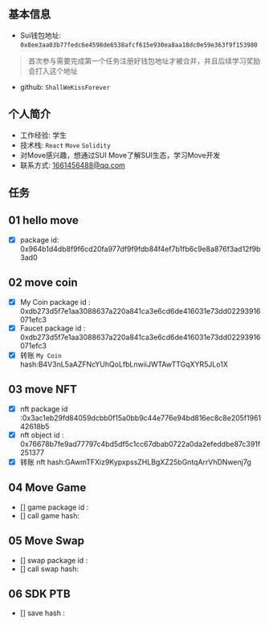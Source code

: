 ## 基本信息
- Sui钱包地址: `0x8ee3aa03b77fedc6e4598de6538afcf615e930ea8aa18dc0e59e363f9f153980`
> 首次参与需要完成第一个任务注册好钱包地址才被合并，并且后续学习奖励会打入这个地址
- github: `ShallWeKissForever`

## 个人简介
- 工作经验: 学生
- 技术栈: `React` `Move` `Solidity`
- 对Move感兴趣，想通过SUI Move了解SUI生态，学习Move开发
- 联系方式: 1661456488@qq.com 

## 任务

##   01 hello move  
- [x] package id: 0x964b1d4db8f9f6cd20fa977df9f9fdb84f4ef7b1fb6c9e8a876f3ad12f9b3ad0

##   02 move coin
- [x] My Coin package id : 0xdb273d5f7e1aa3088637a220a841ca3e6cd6de416031e73dd02293916071efc3
- [x] Faucet package id : 0xdb273d5f7e1aa3088637a220a841ca3e6cd6de416031e73dd02293916071efc3
- [x] 转账 `My Coin` hash:B4V3nL5aAZFNcYUhQoLfbLnwiiJWTAwTTGqXYR5JLo1X

##   03 move NFT
- [x] nft package id :0x3ac1eb29fd84059dcbb0f15a0bb9c44e776e94bd816ec8c8e205f196142618b5
- [x] nft object id : 0x76678b7fe9ad77797c4bd5df5c1cc67dbab0722a0da2efeddbe87c391f251377
- [x] 转账 nft  hash:GAwmTFXiz9KypxpssZHLBgXZ25bGntqArrVhDNwenj7g

##   04 Move Game
- [] game package id :
- [] call game hash:

##   05 Move Swap
- [] swap package id :
- [] call swap hash:

##   06 SDK PTB
- [] save hash :
